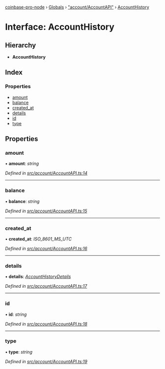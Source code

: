 [coinbase-pro-node](../README.md) › [Globals](../globals.md) › ["account/AccountAPI"](../modules/_account_accountapi_.md) › [AccountHistory](_account_accountapi_.accounthistory.md)

# Interface: AccountHistory

## Hierarchy

- **AccountHistory**

## Index

### Properties

- [amount](_account_accountapi_.accounthistory.md#amount)
- [balance](_account_accountapi_.accounthistory.md#balance)
- [created_at](_account_accountapi_.accounthistory.md#created_at)
- [details](_account_accountapi_.accounthistory.md#details)
- [id](_account_accountapi_.accounthistory.md#id)
- [type](_account_accountapi_.accounthistory.md#type)

## Properties

### amount

• **amount**: _string_

_Defined in [src/account/AccountAPI.ts:14](https://github.com/bennyn/coinbase-pro-node/blob/ea7299d/src/account/AccountAPI.ts#L14)_

---

### balance

• **balance**: _string_

_Defined in [src/account/AccountAPI.ts:15](https://github.com/bennyn/coinbase-pro-node/blob/ea7299d/src/account/AccountAPI.ts#L15)_

---

### created_at

• **created_at**: _ISO_8601_MS_UTC_

_Defined in [src/account/AccountAPI.ts:16](https://github.com/bennyn/coinbase-pro-node/blob/ea7299d/src/account/AccountAPI.ts#L16)_

---

### details

• **details**: _[AccountHistoryDetails](_account_accountapi_.accounthistorydetails.md)_

_Defined in [src/account/AccountAPI.ts:17](https://github.com/bennyn/coinbase-pro-node/blob/ea7299d/src/account/AccountAPI.ts#L17)_

---

### id

• **id**: _string_

_Defined in [src/account/AccountAPI.ts:18](https://github.com/bennyn/coinbase-pro-node/blob/ea7299d/src/account/AccountAPI.ts#L18)_

---

### type

• **type**: _string_

_Defined in [src/account/AccountAPI.ts:19](https://github.com/bennyn/coinbase-pro-node/blob/ea7299d/src/account/AccountAPI.ts#L19)_
